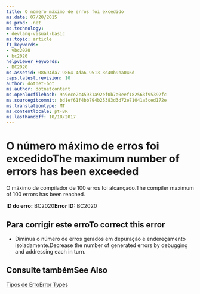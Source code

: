```yaml
---
title: O número máximo de erros foi excedido
ms.date: 07/20/2015
ms.prod: .net
ms.technology:
- devlang-visual-basic
ms.topic: article
f1_keywords:
- vbc2020
- bc2020
helpviewer_keywords:
- BC2020
ms.assetid: 08694da7-9864-4da6-9513-3d40b9ba046d
caps.latest.revision: 10
author: dotnet-bot
ms.author: dotnetcontent
ms.openlocfilehash: 9a9ece2c45931a92ef0b7a0eef182563f95392fc
ms.sourcegitcommit: bd1ef61f4bb794b25383d3d72e71041a5ced172e
ms.translationtype: MT
ms.contentlocale: pt-BR
ms.lasthandoff: 10/18/2017
---
```

# <a name="the-maximum-number-of-errors-has-been-exceeded"></a><span data-ttu-id="db320-102">O número máximo de erros foi excedido</span><span class="sxs-lookup"><span data-stu-id="db320-102">The maximum number of errors has been exceeded</span></span>
<span data-ttu-id="db320-103">O máximo de compilador de 100 erros foi alcançado.</span><span class="sxs-lookup"><span data-stu-id="db320-103">The compiler maximum of 100 errors has been reached.</span></span>  
  
 <span data-ttu-id="db320-104">**ID do erro:** BC2020</span><span class="sxs-lookup"><span data-stu-id="db320-104">**Error ID:** BC2020</span></span>  
  
## <a name="to-correct-this-error"></a><span data-ttu-id="db320-105">Para corrigir este erro</span><span class="sxs-lookup"><span data-stu-id="db320-105">To correct this error</span></span>  
  
-   <span data-ttu-id="db320-106">Diminua o número de erros gerados em depuração e endereçamento isoladamente.</span><span class="sxs-lookup"><span data-stu-id="db320-106">Decrease the number of generated errors by debugging and addressing each in turn.</span></span>  
  
## <a name="see-also"></a><span data-ttu-id="db320-107">Consulte também</span><span class="sxs-lookup"><span data-stu-id="db320-107">See Also</span></span>  
 [<span data-ttu-id="db320-108">Tipos de Erro</span><span class="sxs-lookup"><span data-stu-id="db320-108">Error Types</span></span>](../../visual-basic/programming-guide/language-features/error-types.md)
